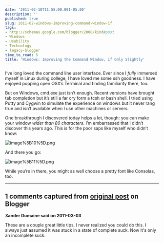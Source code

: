 ```yaml
---
date: '2011-02-18T11:58:00.001-05:00'
description: ''
published: true
slug: 2011-02-windows-improving-command-window-if
tags:
- http://schemas.google.com/blogger/2008/kind#post
- Windows
- Usability
- Technology
- legacy-blogger
time_to_read: 5
title: 'Windows: Improving the Command Window, if Only Slightly'
---
```



I’ve long loved the command line user interface. Ever since I *fully* immersed myself in Linux during college, I have loved me some ssh goodness. I have enjoyed popping open OSX’s Terminal and finding familiarity there, too.

But on Windows, cmd.exe just isn’t enough. Recent versions have brought tab completion but it’s still a far cry form a tcsh or bash shell. I tried using Putty and Cygwin to simulate the experience on windows but it never rang true and isn’t available when I use other machines or servers.

One breakthrough I discovered today helps a lot, though: you can make your window *wider than 80 characters.* I’m embarrassed that I didn’t discover this years ago. This is for the poor saps like myself who didn’t know:  

![image%5B10%5D.png](image%5B10%5D.png)

And there you go:

![image%5B11%5D.png](image%5B11%5D.png)

While you’re in there, you might as well choose a pretty font like Consolas, too.

---

## 1 comments captured from [original post](https://blog.wassupy.com/2011/02/windows-improving-command-window-if.html) on Blogger

**Xander Dumaine said on 2011-03-03**

These are a couple great little tips. I never realized you could do this. I always just assumed it was stuck in a state of complete suck. Now it's only an incomplete suck.

